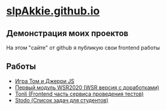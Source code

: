 # [slpAkkie.github.io](//slpAkkie.github.io)

## Демонстрация моих проектов

На этом "сайте" от github я публикую свои frontend работы

## Работы

- [Игра Том и Джерри JS](https://slpakkie.github.io/wsr2020-module-1/)
- [Первый модуль WSR2020 (WSR версия с доработками)](https://slpakkie.github.io/wsr2020-module-1/)
- [Tonli (Frontend часть сервиса проведения тестов)](https://slpakkie.github.io/Tonli/)
- [Stodo (Список задач для студентов)](https://slpakkie.github.io/Stodo/)
